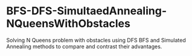 # BFS-DFS-SimultaedAnnealing-NQueensWithObstacles
Solving N Queens problem with obstacles using DFS BFS and Simulated Annealing methods to compare and contrast their advantages.
